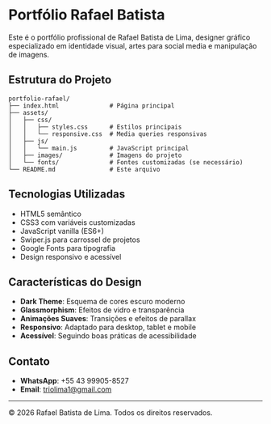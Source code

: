 # Portfólio Rafael Batista

Este é o portfólio profissional de Rafael Batista de Lima, designer gráfico especializado em identidade visual, artes para social media e manipulação de imagens.

## Estrutura do Projeto

```
portfolio-rafael/
├── index.html              # Página principal
├── assets/
│   ├── css/
│   │   ├── styles.css      # Estilos principais
│   │   └── responsive.css  # Media queries responsivas
│   ├── js/
│   │   └── main.js         # JavaScript principal
│   ├── images/             # Imagens do projeto
│   └── fonts/              # Fontes customizadas (se necessário)
└── README.md               # Este arquivo
```

## Tecnologias Utilizadas

- HTML5 semântico
- CSS3 com variáveis customizadas
- JavaScript vanilla (ES6+)
- Swiper.js para carrossel de projetos
- Google Fonts para tipografia
- Design responsivo e acessível

## Características do Design

- **Dark Theme**: Esquema de cores escuro moderno
- **Glassmorphism**: Efeitos de vidro e transparência
- **Animações Suaves**: Transições e efeitos de parallax
- **Responsivo**: Adaptado para desktop, tablet e mobile
- **Acessível**: Seguindo boas práticas de acessibilidade

## Contato

- **WhatsApp**: +55 43 99905-8527
- **Email**: triolima1@gmail.com

---

© 2026 Rafael Batista de Lima. Todos os direitos reservados.

